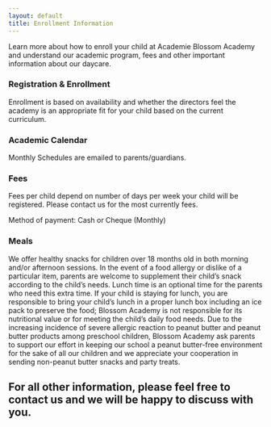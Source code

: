 ```yaml
---
layout: default
title: Enrollment Information
---
```

Learn more about how to enroll your child at Academie Blossom Academy and understand our academic program, fees and other important information about our daycare.

### Registration & Enrollment

Enrollment is based on availability and whether the directors feel the academy is an appropriate fit for your child based on the current curriculum.

### Academic Calendar

Monthly Schedules are emailed to parents/guardians.

### Fees

Fees per child depend on number of days per week your child will be registered. Please contact us for the most currently fees.

Method of payment: Cash or Cheque (Monthly)

### Meals

We offer healthy snacks for children over 18 months old in both morning and/or afternoon sessions. In the event of a food allergy or dislike of a particular item, parents are welcome to supplement their child’s snack according to the child’s needs. Lunch time is an optional time for the parents who need this extra time. If your child is staying for lunch, you are responsible to bring your  child’s lunch in a proper lunch box including an ice pack to preserve the food; Blossom Academy is not responsible for its nutritional value or for meeting the child’s daily food needs. Due to the increasing incidence of severe allergic reaction to peanut butter and peanut butter products among preschool children, Blossom Academy ask parents to support our effort in keeping our school a peanut butter-free environment for the sake of all our children and we appreciate your cooperation in sending non-peanut butter snacks and party treats.

## For all other information, please feel free to contact us and we will be happy to discuss with you.

